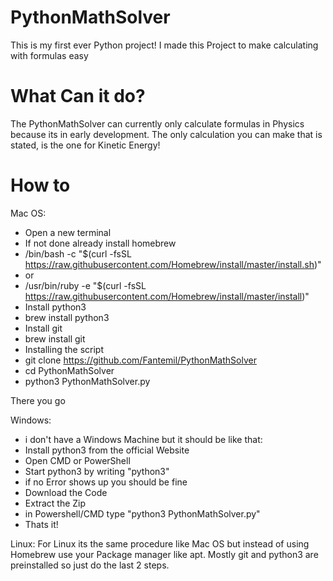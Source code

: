 # PythonMathSolver
This is my first ever Python project! I made this Project to make calculating with formulas easy

# What Can it do?
The PythonMathSolver can currently only calculate formulas in Physics because its in early development.
The only calculation you can make that is stated, is the one for Kinetic Energy!

# How to
Mac OS:
- Open a new terminal
- If not done already install homebrew
- /bin/bash -c "$(curl -fsSL https://raw.githubusercontent.com/Homebrew/install/master/install.sh)"
- or
- /usr/bin/ruby -e "$(curl -fsSL https://raw.githubusercontent.com/Homebrew/install/master/install)"
- Install python3
- brew install python3
- Install git
- brew install git
- Installing the script
- git clone https://github.com/Fantemil/PythonMathSolver
- cd PythonMathSolver
- python3 PythonMathSolver.py

There you go

Windows:
- i don't have a Windows Machine but it should be like that:
- Install python3 from the official Website
- Open CMD or PowerShell
- Start python3 by writing "python3"
- if no Error shows up you should be fine
- Download the Code
- Extract the Zip
- in Powershell/CMD type "python3 PythonMathSolver.py"
- Thats it!

Linux:
For Linux its the same procedure like Mac OS but instead of using Homebrew use your Package manager like apt. Mostly git and python3 are preinstalled so just do the last 2 steps.
